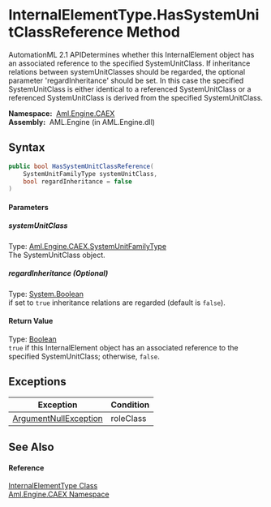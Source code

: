 InternalElementType.HasSystemUnitClassReference Method
======================================================
AutomationML 2.1 APIDetermines whether this InternalElement object has an associated reference to the specified SystemUnitClass. If inheritance relations between systemUnitClasses should be regarded, the optional parameter 'regardInheritance' should be set. In this case the specified SystemUnitClass is either identical to a referenced SystemUnitClass or a referenced SystemUnitClass is derived from the specified SystemUnitClass.

  **Namespace:**  [Aml.Engine.CAEX][1]  
  **Assembly:**  AML.Engine (in AML.Engine.dll)

Syntax
------

```csharp
public bool HasSystemUnitClassReference(
	SystemUnitFamilyType systemUnitClass,
	bool regardInheritance = false
)
```

#### Parameters

##### *systemUnitClass*
Type: [Aml.Engine.CAEX.SystemUnitFamilyType][2]  
The SystemUnitClass object.

##### *regardInheritance* (Optional)
Type: [System.Boolean][3]  
 if set to `true` inheritance relations are regarded (default is `false`).

#### Return Value
Type: [Boolean][3]  
`true` if this InternalElement object has an associated reference to the specified SystemUnitClass; otherwise, `false`. 

Exceptions
----------

Exception                  | Condition 
-------------------------- | --------- 
[ArgumentNullException][4] | roleClass 


See Also
--------

#### Reference
[InternalElementType Class][5]  
[Aml.Engine.CAEX Namespace][1]  

[1]: ../README.md
[2]: ../SystemUnitFamilyType/README.md
[3]: https://docs.microsoft.com/dotnet/api/system.boolean
[4]: https://docs.microsoft.com/dotnet/api/system.argumentnullexception
[5]: README.md
[6]: https://www.automationml.org
[7]: ../../icons/logoShade.png